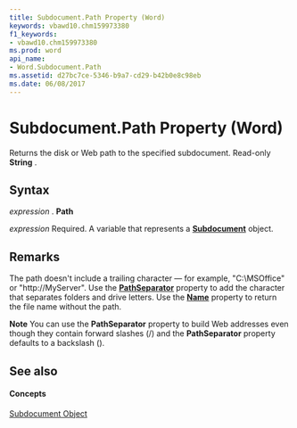 ```yaml
---
title: Subdocument.Path Property (Word)
keywords: vbawd10.chm159973380
f1_keywords:
- vbawd10.chm159973380
ms.prod: word
api_name:
- Word.Subdocument.Path
ms.assetid: d27bc7ce-5346-b9a7-cd29-b42b0e8c98eb
ms.date: 06/08/2017
---
```



# Subdocument.Path Property (Word)

Returns the disk or Web path to the specified subdocument. Read-only **String** .


## Syntax

 _expression_ . **Path**

 _expression_ Required. A variable that represents a **[Subdocument](subdocument-object-word.md)** object.


## Remarks

The path doesn't include a trailing character — for example, "C:\MSOffice" or "http://MyServer". Use the **[PathSeparator](application-pathseparator-property-word.md)** property to add the character that separates folders and drive letters. Use the **[Name](subdocument-name-property-word.md)** property to return the file name without the path.


 **Note**  You can use the **PathSeparator** property to build Web addresses even though they contain forward slashes (/) and the **PathSeparator** property defaults to a backslash (\).


## See also


#### Concepts


[Subdocument Object](subdocument-object-word.md)

